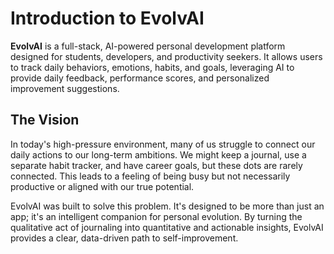 # Introduction to EvolvAI

**EvolvAI** is a full-stack, AI-powered personal development platform designed for students, developers, and productivity seekers. It allows users to track daily behaviors, emotions, habits, and goals, leveraging AI to provide daily feedback, performance scores, and personalized improvement suggestions.

## The Vision

In today's high-pressure environment, many of us struggle to connect our daily actions to our long-term ambitions. We might keep a journal, use a separate habit tracker, and have career goals, but these dots are rarely connected. This leads to a feeling of being busy but not necessarily productive or aligned with our true potential.

EvolvAI was built to solve this problem. It's designed to be more than just an app; it's an intelligent companion for personal evolution. By turning the qualitative act of journaling into quantitative and actionable insights, EvolvAI provides a clear, data-driven path to self-improvement.

